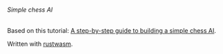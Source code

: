 ###### Simple chess AI

Based on this tutorial: [A step-by-step guide to building a simple chess AI](https://www.freecodecamp.org/news/simple-chess-ai-step-by-step-1d55a9266977/).

Written with [rustwasm](https://rustwasm.github.io/).
